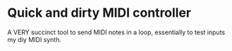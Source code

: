 # Quick and dirty MIDI controller

A VERY succinct tool to send MIDI notes in a loop, essentially to test inputs my diy MIDI synth.